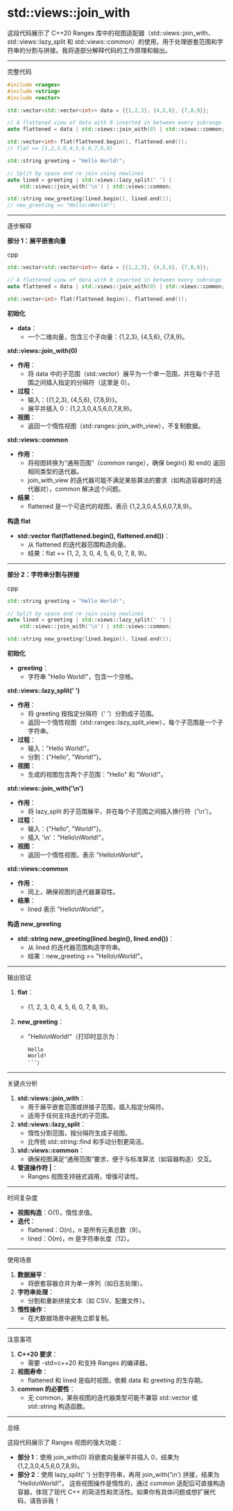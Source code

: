 # std::views::join_with

这段代码展示了 C++20 Ranges 库中的视图适配器（std::views::join_with、std::views::lazy_split 和 std::views::common）的使用，用于处理嵌套范围和字符串的分割与拼接。我将逐部分解释代码的工作原理和输出。

------

完整代码



```cpp
#include <ranges> 
#include <string>
#include <vector>

std::vector<std::vector<int>> data = {{1,2,3}, {4,5,6}, {7,8,9}};

// A flattened view of data with 0 inserted in between every subrange
auto flattened = data | std::views::join_with(0) | std::views::common;

std::vector<int> flat(flattened.begin(), flattened.end());
// flat == {1,2,3,0,4,5,6,0,7,8,9}

std::string greeting = "Hello World!";

// Split by space and re-join using newlines
auto lined = greeting | std::views::lazy_split(' ') | 
    std::views::join_with('\n') | std::views::common;

std::string new_greeting(lined.begin(), lined.end());
// new_greeting == "Hello\nWorld!";
```

------

逐步解释

**部分 1：展平嵌套向量**

cpp

```cpp
std::vector<std::vector<int>> data = {{1,2,3}, {4,5,6}, {7,8,9}};

// A flattened view of data with 0 inserted in between every subrange
auto flattened = data | std::views::join_with(0) | std::views::common;

std::vector<int> flat(flattened.begin(), flattened.end());
```

**初始化**

- **data**：
  - 一个二维向量，包含三个子向量：{1,2,3}, {4,5,6}, {7,8,9}。

**std::views::join_with(0)**

- **作用**：
  - 将 data 中的子范围（std::vector<int>）展平为一个单一范围，并在每个子范围之间插入指定的分隔符（这里是 0）。
- **过程**：
  - 输入：{{1,2,3}, {4,5,6}, {7,8,9}}。
  - 展平并插入 0：{1,2,3,0,4,5,6,0,7,8,9}。
- **视图**：
  - 返回一个惰性视图（std::ranges::join_with_view），不复制数据。

**std::views::common**

- **作用**：
  - 将视图转换为“通用范围”（common range），确保 begin() 和 end() 返回相同类型的迭代器。
  - join_with_view 的迭代器可能不满足某些算法的要求（如构造容器时的迭代器对），common 解决这个问题。
- **结果**：
  - flattened 是一个可迭代的视图，表示 {1,2,3,0,4,5,6,0,7,8,9}。

**构造 flat**

- **std::vector<int> flat(flattened.begin(), flattened.end())**：
  - 从 flattened 的迭代器范围构造向量。
  - 结果：flat == {1, 2, 3, 0, 4, 5, 6, 0, 7, 8, 9}。

------

**部分 2：字符串分割与拼接**

cpp

```cpp
std::string greeting = "Hello World!";

// Split by space and re-join using newlines
auto lined = greeting | std::views::lazy_split(' ') | 
    std::views::join_with('\n') | std::views::common;

std::string new_greeting(lined.begin(), lined.end());
```

**初始化**

- **greeting**：
  - 字符串 "Hello World!"，包含一个空格。

**std::views::lazy_split(' ')**

- **作用**：
  - 将 greeting 按指定分隔符（' '）分割成子范围。
  - 返回一个惰性视图（std::ranges::lazy_split_view），每个子范围是一个子字符串。
- **过程**：
  - 输入："Hello World!"。
  - 分割：{"Hello", "World!"}。
- **视图**：
  - 生成的视图包含两个子范围："Hello" 和 "World!"。

**std::views::join_with('\n')**

- **作用**：
  - 将 lazy_split 的子范围展平，并在每个子范围之间插入换行符（'\n'）。
- **过程**：
  - 输入：{"Hello", "World!"}。
  - 插入 '\n'："Hello\nWorld!"。
- **视图**：
  - 返回一个惰性视图，表示 "Hello\nWorld!"。

**std::views::common**

- **作用**：
  - 同上，确保视图的迭代器兼容性。
- **结果**：
  - lined 表示 "Hello\nWorld!"。

**构造 new_greeting**

- **std::string new_greeting(lined.begin(), lined.end())**：
  - 从 lined 的迭代器范围构造字符串。
  - 结果：new_greeting == "Hello\nWorld!"。

------

输出验证

1. **flat**：

   - {1, 2, 3, 0, 4, 5, 6, 0, 7, 8, 9}。

2. **new_greeting**：

   - "Hello\nWorld!"（打印时显示为：

     ~~~text
     Hello
     World!
     ```）
     ~~~

------

关键点分析

1. **std::views::join_with**：
   - 用于展平嵌套范围或拼接子范围，插入指定分隔符。
   - 适用于任何支持迭代的子范围。
2. **std::views::lazy_split**：
   - 惰性分割范围，按分隔符生成子视图。
   - 比传统 std::string::find 和手动分割更简洁。
3. **std::views::common**：
   - 确保视图满足“通用范围”要求，便于与标准算法（如容器构造）交互。
4. **管道操作符 |**：
   - Ranges 视图支持链式调用，增强可读性。

------

时间复杂度

- **视图构造**：O(1)，惰性求值。
- **迭代**：
  - flattened：O(n)，n 是所有元素总数（9）。
  - lined：O(m)，m 是字符串长度（12）。

------

使用场景

1. **数据展平**：
   - 将嵌套容器合并为单一序列（如日志处理）。
2. **字符串处理**：
   - 分割和重新拼接文本（如 CSV、配置文件）。
3. **惰性操作**：
   - 在大数据场景中避免立即复制。

------

注意事项

1. **C++20 要求**：
   - 需要 -std=c++20 和支持 Ranges 的编译器。
2. **视图寿命**：
   - flattened 和 lined 是临时视图，依赖 data 和 greeting 的生存期。
3. **common 的必要性**：
   - 无 common，某些视图的迭代器类型可能不兼容 std::vector 或 std::string 构造函数。

------

总结

这段代码展示了 Ranges 视图的强大功能：

- **部分 1**：使用 join_with(0) 将嵌套向量展平并插入 0，结果为 {1,2,3,0,4,5,6,0,7,8,9}。
- **部分 2**：使用 lazy_split(' ') 分割字符串，再用 join_with('\n') 拼接，结果为 "Hello\nWorld!"。 这些视图操作是惰性的，通过 common 适配后可直接构造容器，体现了现代 C++ 的简洁性和灵活性。如果你有具体问题或想扩展代码，请告诉我！